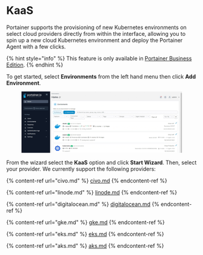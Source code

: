 # KaaS

Portainer supports the provisioning of new Kubernetes environments on select cloud providers directly from within the interface, allowing you to spin up a new cloud Kubernetes environment and deploy the Portainer Agent with a few clicks.

{% hint style="info" %}
This feature is only available in [Portainer Business Edition](https://www.portainer.io/business-upsell?from=kaas-provisioning).
{% endhint %}

To get started, select **Environments** from the left hand menu then click **Add Environment**.

<figure><img src="../../../../.gitbook/assets/2.16-environments-add.gif" alt=""><figcaption></figcaption></figure>

From the wizard select the **KaaS** option and click **Start Wizard**. Then, select your provider. We currently support the following providers:

{% content-ref url="civo.md" %}
[civo.md](civo.md)
{% endcontent-ref %}

{% content-ref url="linode.md" %}
[linode.md](linode.md)
{% endcontent-ref %}

{% content-ref url="digitalocean.md" %}
[digitalocean.md](digitalocean.md)
{% endcontent-ref %}

{% content-ref url="gke.md" %}
[gke.md](gke.md)
{% endcontent-ref %}

{% content-ref url="eks.md" %}
[eks.md](eks.md)
{% endcontent-ref %}

{% content-ref url="aks.md" %}
[aks.md](aks.md)
{% endcontent-ref %}
